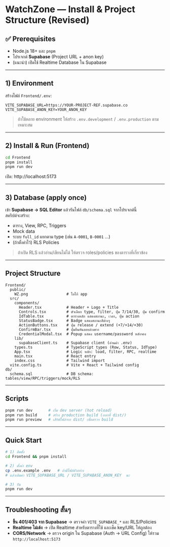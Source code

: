# WatchZone — Install & Project Structure (Revised)

## ✅ Prerequisites
- Node.js 18+ และ `pnpm`
- โปรเจกต์ **Supabase** (Project URL + anon key)
- (แนะนำ) เปิดใช้ Realtime Database ใน Supabase

---

## 1) Environment
สร้างไฟล์ `Frontend/.env`:

```env
VITE_SUPABASE_URL=https://YOUR-PROJECT-REF.supabase.co
VITE_SUPABASE_ANON_KEY=YOUR_ANON_KEY
```

> ถ้าใช้หลาย environment ให้สร้าง `.env.development` / `.env.production` ตามเหมาะสม

---

## 2) Install & Run (Frontend)
```bash
cd Frontend
pnpm install
pnpm run dev
```
เปิด: http://localhost:5173

---

## 3) Database (apply once)
เข้า **Supabase → SQL Editor** แล้วรันไฟล์ `db/schema.sql` จากโปรเจกต์นี้  
สคริปต์จะสร้าง:
- ตาราง, View, RPC, Triggers
- Mock data
- ระบบ `full_id` แยกตาม type (เช่น `A-0001`, `B-0001` …)
- (ถ้าตั้งค่าไว้) RLS Policies

> ถ้าเปิด RLS แล้วอ่าน/เขียนไม่ได้ ให้ตรวจ roles/policies ของตารางที่เกี่ยวข้อง

---

## Project Structure
```
Frontend/
  public/
    WZ.png                 # โลโก้ app
  src/
    components/
      Header.tsx           # Header + Logo + Title
      Controls.tsx         # ตัวเลือก type, filter, ปุ่ม 7/14/30, ปุ่ม confirm
      IdTable.tsx          # ตารางหลัก แสดงสถานะ, เวลา, ปุ่ม action
      StatusBadge.tsx      # Badge แสดงสถานะสีต่างๆ
      ActionButtons.tsx    # ปุ่ม release / extend (+7/+14/+30)
      ConfirmBar.tsx       # ปุ่มยืนยันลอยล่างขวา
      CredentialModal.tsx  # Popup แสดง username/password หลังจอง
    lib/
      supabaseClient.ts    # Supabase client (อ่านค่า .env)
    types.ts               # TypeScript types (Row, Status, IdType)
    App.tsx                # Logic หลัก: load, filter, RPC, realtime
    main.tsx               # React entry
    index.css              # Tailwind import
  vite.config.ts           # Vite + React + Tailwind config
db/
  schema.sql               # DB schema: tables/view/RPC/triggers/mock/RLS
```

---

## Scripts
```bash
pnpm run dev       # เริ่ม dev server (hot reload)
pnpm run build     # สร้าง production build (ออกที่ dist/)
pnpm run preview   # เสิร์ฟไฟล์จาก dist/ เพื่อตรวจ build
```


---

## Quick Start 
```bash
# 1) ติดตั้ง
cd Frontend && pnpm install

# 2) ตั้งค่า env
cp .env.example .env   # ถ้ามีไฟล์ตัวอย่าง
# แล้วเติมค่า VITE_SUPABASE_URL / VITE_SUPABASE_ANON_KEY  นะ

# 3) รัน
pnpm run dev
```

---

## Troubleshooting สั้นๆ
- **ขึ้น 401/403 จาก Supabase** → ตรวจค่า `VITE_SUPABASE_*` และ RLS/Policies
- **Realtime ไม่เด้ง** → เปิด Realtime สำหรับตารางที่ใช้ และเช็ค key/URL ให้ถูกต้อง
- **CORS/Network** → ตรวจ origin ใน Supabase (Auth → URL Config) ให้รวม `http://localhost:5173`
